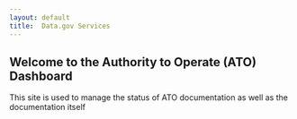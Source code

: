 ```yaml
---
layout: default
title:  Data.gov Services
---
```


## Welcome to the Authority to Operate (ATO) Dashboard

This site is used to manage the status of ATO documentation as well as the documentation itself
